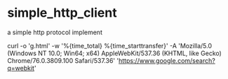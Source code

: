 # simple_http_client
a simple http protocol implement

curl -o 'g.html' -w '%{time_total} %{time_starttransfer}' -A 'Mozilla/5.0 (Windows NT 10.0; Win64; x64) AppleWebKit/537.36 (KHTML, like Gecko) Chrome/76.0.3809.100 Safari/537.36' 'https://www.google.com/search?q=webkit'